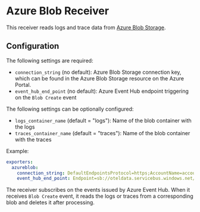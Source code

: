 # Azure Blob Receiver

This receiver reads logs and trace data from [Azure Blob Storage](https://azure.microsoft.com/services/storage/blobs/).

## Configuration

The following settings are required:

- `connection_string` (no default): Azure Blob Storage connection key, which can be found in the Azure Blob Storage resource on the Azure Portal.
- `event_hub_end_point` (no default): Azure Event Hub endpoint triggering on the `Blob Create` event 

The following settings can be optionally configured:

- `logs_container_name` (default = "logs"): Name of the blob container with the logs
- `traces_container_name` (default = "traces"): Name of the blob container with the traces

Example:

```yaml
exporters:
  azureblob:
    connection_string: DefaultEndpointsProtocol=https;AccountName=accountName;AccountKey=+idLkHYcL0MUWIKYHm2j4Q==;EndpointSuffix=core.windows.net
    event_hub_end_point: Endpoint=sb://oteldata.servicebus.windows.net/;SharedAccessKeyName=otelhubbpollicy;SharedAccessKey=mPJVubIK5dJ6mLfZo1ucsdkLysLSQ6N7kddvsIcmoEs=;EntityPath=otellhub    
```

The receiver subscribes on the events issued by Azure Event Hub. When it receives `Blob Create` event, it reads the logs or traces from a corresponding blob and deletes it after processing.




